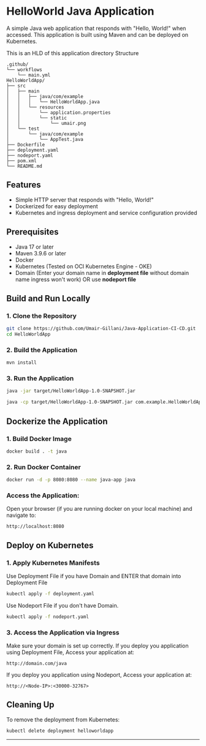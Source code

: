 # HelloWorld Java Application

A simple Java web application that responds with "Hello, World!" when accessed. This application is built using Maven and can be deployed on Kubernetes.

This is an HLD of this application directory Structure
```
.github/
└── workflows
    └── main.yml
HelloWorldApp/
├── src
│   ├── main
│   │   ├── java/com/example
│   │   │   └── HelloWorldApp.java
│   │   └── resources
│   │       └── application.properties
│   │       └── static
│   │           └── umair.png
│   └── test
│       └── java/com/example
│           └── AppTest.java
├── Dockerfile
├── deployment.yaml
├── nodeport.yaml
├── pom.xml
└── README.md
``` 


## Features
- Simple HTTP server that responds with "Hello, World!"
- Dockerized for easy deployment
- Kubernetes and ingress deployment and service configuration provided

## Prerequisites
- Java 17 or later
- Maven 3.9.6 or later
- Docker
- Kubernetes (Tested on OCI Kubernetes Engine - OKE)
- Domain (Enter your domain name in **deployment file** without domain name ingress won't work) OR use **nodeport file** 

## Build and Run Locally

### 1. Clone the Repository
```bash
git clone https://github.com/Umair-Gillani/Java-Application-CI-CD.git
cd HelloWorldApp
```

### 2. Build the Application
```bash
mvn install
```

### 3. Run the Application
```bash
java -jar target/HelloWorldApp-1.0-SNAPSHOT.jar
```
```bash
java -cp target/HelloWorldApp-1.0-SNAPSHOT.jar com.example.HelloWorldApp
```

## Dockerize the Application

### 1. Build Docker Image
```bash
docker build . -t java
```

### 2. Run Docker Container
```bash
docker run -d -p 8080:8080 --name java-app java
```

### Access the Application:
Open your browser (if you are running docker on your local machine) and navigate to:
```
http://localhost:8080
```

## Deploy on Kubernetes

### 1. Apply Kubernetes Manifests
Use Deployment File if you have Domain and ENTER that domain into Deployment File 
```bash
kubectl apply -f deployment.yaml
```

Use Nodeport File if you don't have Domain.
```bash
kubectl apply -f nodeport.yaml
```

### 3. Access the Application via Ingress
Make sure your domain is set up correctly. If you deploy you application using Deployment File, Access your application at:
```
http://domain.com/java
```
If you deploy you application using Nodeport, Access your application at:
```
http://<Node-IP>:<30000-32767> 
```

## Cleaning Up
To remove the deployment from Kubernetes:
```bash
kubectl delete deployment helloworldapp
```

---
